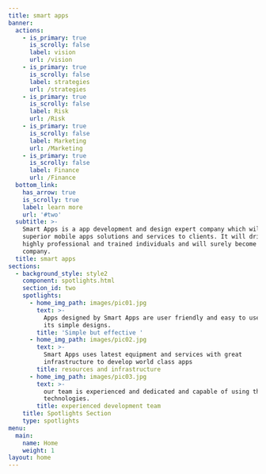 ```yaml
---
title: smart apps
banner:
  actions:
    - is_primary: true
      is_scrolly: false
      label: vision
      url: /vision
    - is_primary: true
      is_scrolly: false
      label: strategies
      url: /strategies
    - is_primary: true
      is_scrolly: false
      label: Risk
      url: /Risk
    - is_primary: true
      is_scrolly: false
      label: Marketing
      url: /Marketing
    - is_primary: true
      is_scrolly: false
      label: Finance
      url: /Finance
  bottom_link:
    has_arrow: true
    is_scrolly: true
    label: learn more
    url: '#two'
  subtitle: >-
    Smart Apps is a app development and design expert company which will provide
    superior mobile apps solutions and services to clients. It will driven by
    highly professional and trained individuals and will surely become a leading
    company.
  title: smart apps
sections:
  - background_style: style2
    component: spotlights.html
    section_id: two
    spotlights:
      - home_img_path: images/pic01.jpg
        text: >-
          Apps designed by Smart Apps are user friendly and easy to use due to
          its simple designs.
        title: 'Simple but effective '
      - home_img_path: images/pic02.jpg
        text: >-
          Smart Apps uses latest equipment and services with great
          infrastructure to develop world class apps
        title: resources and infrastructure
      - home_img_path: images/pic03.jpg
        text: >-
          our team is experienced and dedicated and capable of using the latest
          technologies.
        title: experienced development team
    title: Spotlights Section
    type: spotlights
menu:
  main:
    name: Home
    weight: 1
layout: home
---
```


